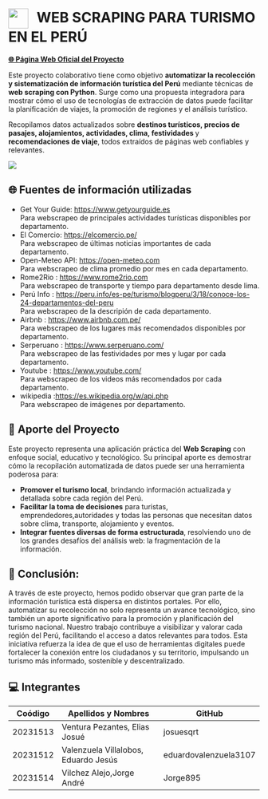 <h1>
  <img src="https://m.media-amazon.com/images/I/61Pick1WqKL._UF894,1000_QL80_.jpg" width="40" style="vertical-align: middle; margin-right: 10px;">
  WEB SCRAPING PARA TURISMO EN EL PERÚ 
</h1>

<p><a href="https://josuesqrt.github.io/Proyecto_WebScraping"><strong>🌐 Página Web Oficial del Proyecto</strong></a></p>

<p>
Este proyecto colaborativo tiene como objetivo <strong>automatizar la recolección y sistematización de información turística del Perú</strong> mediante técnicas de <strong>web scraping con Python</strong>. Surge como una propuesta integradora para mostrar cómo el uso de tecnologías de extracción de datos puede facilitar la planificación de viajes, la promoción de regiones y el análisis turístico.
</p>
<p>
Recopilamos datos actualizados sobre <strong>destinos turísticos, precios de pasajes, alojamientos, actividades, clima, festividades </strong> y <strong>recomendaciones de viaje</strong>, todos extraídos de páginas web confiables y relevantes.
</p>


<img src="https://www.comexperu.org.pe/upload/images/sem-1127_actualidad-080722-125952.png"/>

<h2>🌐 Fuentes de información utilizadas</h2>

- Get Your Guide: https://www.getyourguide.es  
	Para webscrapeo de principales actividades turísticas disponibles por departamento.
- El Comercio: https://elcomercio.pe/  
	Para webscrapeo de últimas noticias importantes de cada departamento.
- Open-Meteo API: https://open-meteo.com  
	Para webscrapeo de clima promedio por mes en cada departamento.
- Rome2Rio : https://www.rome2rio.com  
	Para webscrapeo de transporte y tiempo para departamento desde lima.
- Perú Info : https://peru.info/es-pe/turismo/blogperu/3/18/conoce-los-24-departamentos-del-peru  
  	Para webscrapeo de la descripión de cada departamento.
- Airbnb : https://www.airbnb.com.pe/  
  	Para webscrapeo de los lugares más recomendados disponibles por departamento.
- Serperuano : https://www.serperuano.com/  
  	Para webscrapeo de las festividades por mes y lugar por cada departamento.
- Youtube : https://www.youtube.com/  
  	Para webscrapeo de los videos más recomendados por cada departamento.  
- wikipedia :https://es.wikipedia.org/w/api.php  
    	Para webscrapeo de imágenes por departamento.
  
## 🎯 Aporte del Proyecto

Este proyecto representa una aplicación práctica del **Web Scraping** con enfoque social, educativo y tecnológico. Su principal aporte es demostrar cómo la recopilación automatizada de datos puede ser una herramienta poderosa para:

-  **Promover el turismo local**, brindando información actualizada y detallada sobre cada región del Perú.
-  **Facilitar la toma de decisiones** para turistas, emprendedores,autoridades y todas las personas que necesitan datos sobre clima, transporte, alojamiento y eventos.
-  **Integrar fuentes diversas de forma estructurada**, resolviendo uno de los grandes desafíos del análisis web: la fragmentación de la información.

## 📝 Conclusión:

A través de este proyecto, hemos podido observar que gran parte de la información turística está dispersa en distintos portales. Por ello, automatizar su recolección no solo representa un avance tecnológico, sino también un aporte significativo para la promoción y planificación del turismo nacional.
Nuestro trabajo contribuye a visibilizar y valorar cada región del Perú, facilitando el acceso a datos relevantes para todos. Esta iniciativa refuerza la idea de que el uso de herramientas digitales puede fortalecer la conexión entre los ciudadanos y su territorio, impulsando un turismo más informado, sostenible y descentralizado.

## 💻 Integrantes

|Coódigo                            | Apellidos y Nombres                               |  GitHub |
|-----------------------------------|----------------------------------------------------|--------------------|
| 20231513       		    | Ventura Pezantes, Elias Josué                       | josuesqrt|			
| 20231512                          | Valenzuela Villalobos, Eduardo Jesús                | eduardovalenzuela3107|
| 20231514                          | Vilchez Alejo,Jorge André                           |Jorge895|


